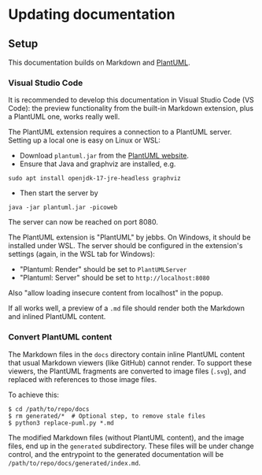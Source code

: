 # Updating documentation

## Setup
This documentation builds on Markdown and [PlantUML](https://plantuml.com/).

### Visual Studio Code

It is recommended to develop this documentation in Visual Studio Code (VS Code):
the preview functionality from the built-in Markdown extension, plus a PlantUML one,
works really well.

The PlantUML extension requires a connection to a PlantUML server. Setting up a local
one is easy on Linux or WSL:

* Download `plantuml.jar` from the [PlantUML website](https://plantuml.com/).
* Ensure that Java and graphviz are installed, e.g.

```
sudo apt install openjdk-17-jre-headless graphviz
```

* Then start the server by

```
java -jar plantuml.jar -picoweb
```

The server can now be reached on port 8080.

The PlantUML extension is "PlantUML" by jebbs. On Windows, it should be installed under WSL.
The server should be configured in the extension's settings (again, in the WSL tab for Windows):

* "Plantuml: Render" should be set to `PlantUMLServer`
* "Plantuml: Server" should be set to `http://localhost:8080`

Also "allow loading insecure content from localhost" in the popup.

If all works well, a preview of a `.md` file should render both the Markdown and inlined
PlantUML content.

### Convert PlantUML content
The Markdown files in the `docs` directory contain inline PlantUML content that
usual Markdown viewers (like GitHub) cannot render. To support these viewers, the PlantUML
fragments are converted to image files (`.svg`), and replaced with
references to those image files.

To achieve this:

```shell
$ cd /path/to/repo/docs
$ rm generated/*  # Optional step, to remove stale files
$ python3 replace-puml.py *.md
```

The modified Markdown files (without PlantUML content), and the image files, end up in the
`generated` subdirectory. These files will be under change control,
and the entrypoint to the generated documentation will be `/path/to/repo/docs/generated/index.md`.
